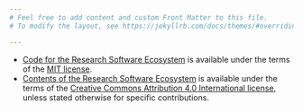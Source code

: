```yaml
---
# Feel free to add content and custom Front Matter to this file.
# To modify the layout, see https://jekyllrb.com/docs/themes/#overriding-theme-defaults

---
```

- [Code for the Research Software Ecosystem](https://github.com/research-software-ecosystem/utils) is available under the terms of the [MIT license](https://github.com/research-software-ecosystem/utils/blob/main/LICENSE).
- [Contents of the Research Software Ecosystem](https://github.com/research-software-ecosystem/content) is available under the terms of the [Creative Commons Attribution 4.0 International license](https://github.com/research-software-ecosystem/content/blob/master/LICENSE), unless stated otherwise for specific contributions.
